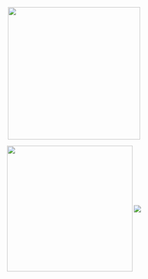 <div align='center'>
  <p>
  <img align='center' src='https://i.imgur.com/FBiipxT.jpg' style='width:300px'>
  <p>  
  <img align='center' src='https://github-readme-stats.vercel.app/api?username=bfloyd14&theme=highcontrast' height='285px'/>
  <img align='center' src='https://github-readme-stats.vercel.app/api/top-langs/?username=bfloyd14&theme=highcontrast'/>
  </p>
</div>


